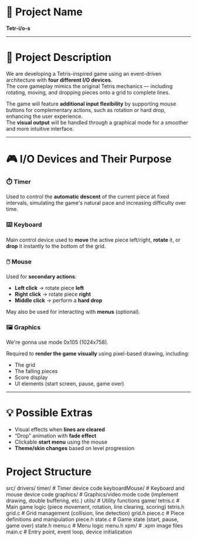 # 🧩 Project Name

**Tetr-i/o-s**

---

# 📝 Project Description

We are developing a Tetris-inspired game using an event-driven architecture with **four different I/O devices**.  
The core gameplay mimics the original Tetris mechanics — including rotating, moving, and dropping pieces onto a grid to complete lines.

The game will feature **additional input flexibility** by supporting mouse buttons for complementary actions, such as rotation or hard drop, enhancing the user experience.  
The **visual output** will be handled through a graphical mode for a smoother and more intuitive interface.

---

# 🎮 I/O Devices and Their Purpose

### ⏱️ Timer

Used to control the **automatic descent** of the current piece at fixed intervals, simulating the game's natural pace and increasing difficulty over time.

### ⌨️ Keyboard

Main control device used to **move** the active piece left/right, **rotate** it, or **drop** it instantly to the bottom of the grid.

### 🖱️ Mouse

Used for **secondary actions**:

- **Left click** → rotate piece **left**
- **Right click** → rotate piece **right**
- **Middle click** → perform a **hard drop**

May also be used for interacting with **menus** (optional).

### 🖼️ Graphics

We're gonna use mode 0x105 (1024x758).

Required to **render the game visually** using pixel-based drawing, including:

- The grid
- The falling pieces
- Score display
- UI elements (start screen, pause, game over)

---

# 💡 Possible Extras

- Visual effects when **lines are cleared**
- “Drop” animation with **fade effect**
- Clickable **start menu** using the mouse
- **Theme/skin changes** based on level progression


# Project Structure

src/
  drivers/
    timer/                # Timer device code
    keyboardMouse/        # Keyboard and mouse device code
    graphics/             # Graphics/video mode code (implement drawing, double buffering, etc.)
    utils/                # Utility functions
  game/
    tetris.c              # Main game logic (piece movement, rotation, line clearing, scoring)
    tetris.h
    grid.c                # Grid management (collision, line detection)
    grid.h
    piece.c               # Piece definitions and manipulation
    piece.h
    state.c               # Game state (start, pause, game over)
    state.h
    menu.c                # Menu logic
    menu.h
  xpm/                    # .xpm image files
main.c                    # Entry point, event loop, device initialization